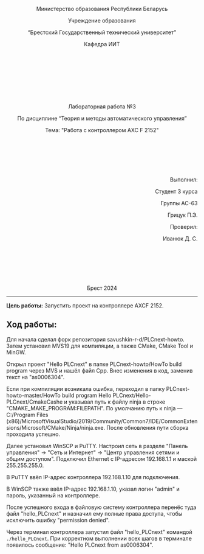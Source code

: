 <p align="center"> Министерство образования Республики Беларусь</p>
<p align="center">Учреждение образования</p>
<p align="center">“Брестский Государственный технический университет”</p>
<p align="center">Кафедра ИИТ</p>
<br><br><br><br><br><br><br>
<p align="center">Лабораторная работа №3</p>
<p align="center">По дисциплине “Теория и методы автоматического управления”</p>
<p align="center">Тема: "Работа с контроллером AXC F 2152"</p>
<br><br><br><br><br>
<p align="right">Выполнил:</p>
<p align="right">Студент 3 курса</p>
<p align="right">Группы АС-63</p>
<p align="right">Грицук П.Э.</p>
<p align="right">Проверил:</p>
<p align="right">Иванюк Д. С.</p>
<br><br><br><br><br>
<p align="center">Брест 2024</p>

---

**Цель работы:** Запустить проект на контроллере AXCF 2152.

## Ход работы:
Для начала сделал форк репозитория savushkin-r-d/PLCnext-howto. Затем установил MVS19 для компиляции, а также CMake, CMake Tool и MinGW.

Открыл проект "Hello PLCnext" в папке PLCnext-howto/HowTo build program через MVS и нашёл файл Cpp. Внес изменения в код, заменив текст на "as0006304".

Если при компиляции возникала ошибка, переходил в папку PLCnext-howto-master/HowTo build program Hello PLCnext/Hello-PLCnext/CmakeCashe и указывал путь к файлу ninja в строке "CMAKE_MAKE_PROGRAM:FILEPATH". По умолчанию путь к ninja — C:/Program Files (x86)/MicrosoftVisualStudio/2019/Community/Common7/IDE/CommonExtensions/Microsoft/CMake/Ninja/ninja.exe. После обновления пути сборка проходила успешно.

Далее установил WinSCP и PuTTY. Настроил сеть в разделе "Панель управления" -> "Сеть и Интернет" -> "Центр управления сетями и общим доступом". Подключил Ethernet с IP-адресом 192.168.1.1 и маской 255.255.255.0.

В PuTTY ввёл IP-адрес контроллера 192.168.1.10 для подключения.

В WinSCP также ввёл IP-адрес 192.168.1.10, указал логин "admin" и пароль, указанный на контроллере.

После успешного входа в файловую систему контроллера перенёс туда файл "hello_PLCnext" и назначил ему полные права доступа, чтобы исключить ошибку "permission denied".

Через терминал контроллера запустил файл "hello_PLCnext" командой `./hello_PLCnext`. При корректном выполнении всех шагов в терминале появилось сообщение: "Hello PLCnext from as0006304".